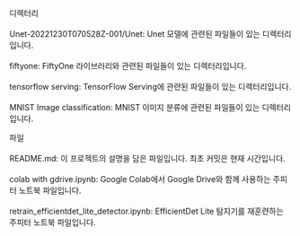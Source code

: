 디렉터리<br><br>
Unet-20221230T070528Z-001/Unet: Unet 모델에 관련된 파일들이 있는 디렉터리입니다.<br><br>
fiftyone: FiftyOne 라이브러리와 관련된 파일들이 있는 디렉터리입니다.<br><br>
tensorflow serving: TensorFlow Serving에 관련된 파일들이 있는 디렉터리입니다.<br><br>
MNIST Image classification: MNIST 이미지 분류에 관련된 파일들이 있는 디렉터리입니다.

파일<br><br>
README.md: 이 프로젝트의 설명을 담은 파일입니다. 최초 커밋은 현재 시간입니다.<br><br>
colab with gdrive.ipynb: Google Colab에서 Google Drive와 함께 사용하는 주피터 노트북 파일입니다.<br><br>
retrain_efficientdet_lite_detector.ipynb: EfficientDet Lite 탐지기를 재훈련하는 주피터 노트북 파일입니다.
